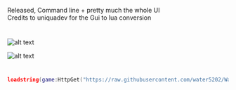 Released, Command line + pretty much the whole UI</br>
Credits to uniquadev for the Gui to lua conversion
#
![alt text](https://img.shields.io/badge/Objects-%20Instances_26%20Scripts_10-blue)</br>

![alt text](https://i.ibb.co/204dmc2f/consolewindow.png)
#
```lua
loadstring(game:HttpGet("https://raw.githubusercontent.com/water5202/Water-s-Custom-Console/refs/heads/main/Loader.lua"))()
